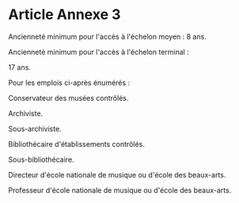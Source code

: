 # Article Annexe 3

Ancienneté minimum pour l'accès à l'échelon moyen : 8 ans.

Ancienneté minimum pour l'accès à l'échelon terminal :

17 ans.

Pour les emplois ci-après énumérés :

Conservateur des musées contrôlés.

Archiviste.

Sous-archiviste.

Bibliothécaire d'établissements contrôlés.

Sous-bibliothécaire.

Directeur d'école nationale de musique ou d'école des beaux-arts.

Professeur d'école nationale de musique ou d'école des beaux-arts.
